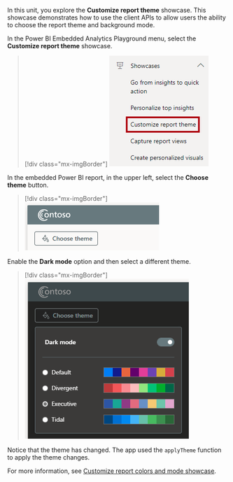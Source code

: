 In this unit, you explore the **Customize report theme** showcase. This showcase demonstrates how to use the client APIs to allow users the ability to choose the report theme and background mode.

In the Power BI Embedded Analytics Playground menu, select the **Customize report theme** showcase.

> [!div class="mx-imgBorder"]
> ![Image showing the Customize report theme showcase highlighted.](../media/playground-customize-report-theme-showcase.png)

In the embedded Power BI report, in the upper left, select the **Choose theme** button.

> [!div class="mx-imgBorder"]
> ![Image showing the Choose theme button.](../media/playground-customize-report-theme-choose-theme-button.png)

Enable the **Dark mode** option and then select a different theme.

> [!div class="mx-imgBorder"]
> ![Image showing the Dark mode option enabled and the selection of a different theme.](../media/playground-customize-report-theme-choose-dark-mode.png)

Notice that the theme has changed. The app used the `applyTheme` function to apply the theme changes.

For more information, see [Customize report colors and mode showcase](/javascript/api/overview/powerbi/showcase-themes/?azure-portal=true).
